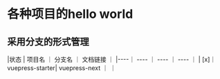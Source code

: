 # 各种项目的hello world

## 采用分支的形式管理
|状态 |    项目名    ｜    分支名    ｜     文档链接      ｜
|----｜     ----     ｜   ----    ｜     ----     ｜
| [x]｜vuepress-starter| vuepress-next ｜         ｜

